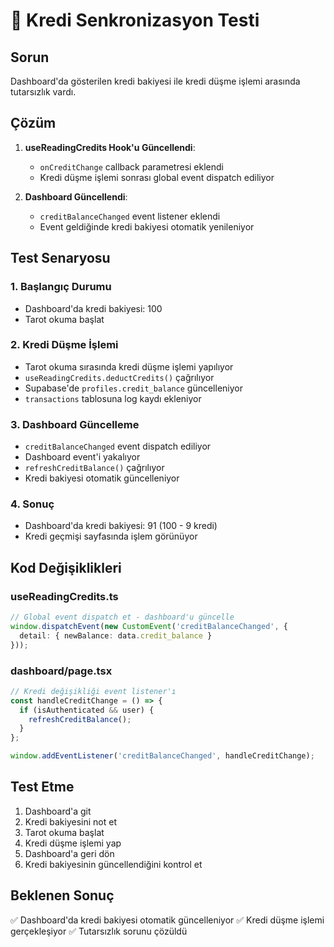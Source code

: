 # 🔧 Kredi Senkronizasyon Testi

## Sorun
Dashboard'da gösterilen kredi bakiyesi ile kredi düşme işlemi arasında tutarsızlık vardı.

## Çözüm
1. **useReadingCredits Hook'u Güncellendi**:
   - `onCreditChange` callback parametresi eklendi
   - Kredi düşme işlemi sonrası global event dispatch ediliyor

2. **Dashboard Güncellendi**:
   - `creditBalanceChanged` event listener eklendi
   - Event geldiğinde kredi bakiyesi otomatik yenileniyor

## Test Senaryosu

### 1. Başlangıç Durumu
- Dashboard'da kredi bakiyesi: 100
- Tarot okuma başlat

### 2. Kredi Düşme İşlemi
- Tarot okuma sırasında kredi düşme işlemi yapılıyor
- `useReadingCredits.deductCredits()` çağrılıyor
- Supabase'de `profiles.credit_balance` güncelleniyor
- `transactions` tablosuna log kaydı ekleniyor

### 3. Dashboard Güncelleme
- `creditBalanceChanged` event dispatch ediliyor
- Dashboard event'i yakalıyor
- `refreshCreditBalance()` çağrılıyor
- Kredi bakiyesi otomatik güncelleniyor

### 4. Sonuç
- Dashboard'da kredi bakiyesi: 91 (100 - 9 kredi)
- Kredi geçmişi sayfasında işlem görünüyor

## Kod Değişiklikleri

### useReadingCredits.ts
```typescript
// Global event dispatch et - dashboard'u güncelle
window.dispatchEvent(new CustomEvent('creditBalanceChanged', {
  detail: { newBalance: data.credit_balance }
}));
```

### dashboard/page.tsx
```typescript
// Kredi değişikliği event listener'ı
const handleCreditChange = () => {
  if (isAuthenticated && user) {
    refreshCreditBalance();
  }
};

window.addEventListener('creditBalanceChanged', handleCreditChange);
```

## Test Etme
1. Dashboard'a git
2. Kredi bakiyesini not et
3. Tarot okuma başlat
4. Kredi düşme işlemi yap
5. Dashboard'a geri dön
6. Kredi bakiyesinin güncellendiğini kontrol et

## Beklenen Sonuç
✅ Dashboard'da kredi bakiyesi otomatik güncelleniyor
✅ Kredi düşme işlemi gerçekleşiyor
✅ Tutarsızlık sorunu çözüldü
